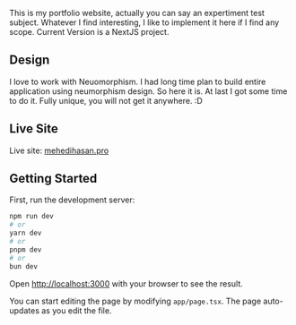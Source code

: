 This is my portfolio website, actually you can say an expertiment test subject. Whatever I find interesting, I like to implement it here if I find any scope. Current Version is a NextJS project.

## Design

I love to work with Neuomorphism. I had long time plan to build entire application using neumorphism design. So here it is. At last I got some time to do it. Fully unique, you will not get it anywhere. :D

## Live Site

Live site: [mehedihasan.pro](https://mehedihasan.pro/)

## Getting Started

First, run the development server:

```bash
npm run dev
# or
yarn dev
# or
pnpm dev
# or
bun dev
```

Open [http://localhost:3000](http://localhost:3000) with your browser to see the result.

You can start editing the page by modifying `app/page.tsx`. The page auto-updates as you edit the file.

